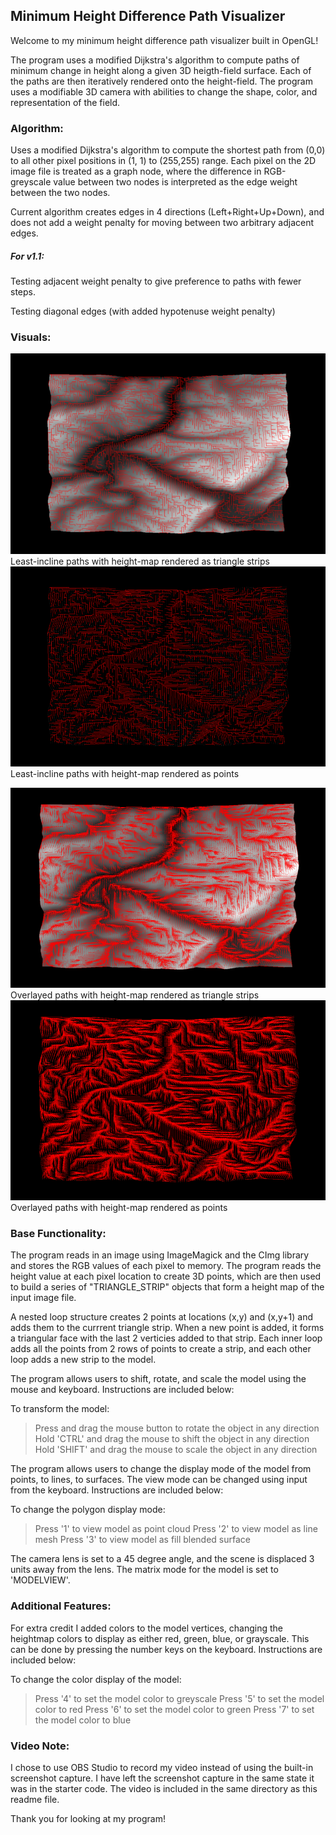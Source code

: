 ## Minimum Height Difference Path Visualizer

Welcome to my minimum height difference path visualizer built in OpenGL! 

The program uses a modified Dijkstra's algorithm to compute paths of minimum 
change in height along a given 3D heigth-field surface. Each of the paths are 
then iteratively rendered onto the height-field. The program uses a modifiable
3D camera with abilities to change the shape, color, and representation of the
field. 

### Algorithm: 

Uses a modified Dijkstra's algorithm to compute the shortest path from (0,0) 
to all other pixel positions in (1, 1) to (255,255) range. Each pixel on the
2D image file is treated as a graph node, where the difference in RGB-greyscale
value between two nodes is interpreted as the edge weight between the two nodes.

Current algorithm creates edges in 4 directions (Left+Right+Up+Down), and does 
not add a weight penalty for moving between two arbitrary adjacent edges. 

##### For v1.1: 
Testing adjacent weight penalty to give preference to paths with fewer steps.

Testing diagonal edges (with added hypotenuse weight penalty)
  
### Visuals:

![Image 1](https://raw.githubusercontent.com/nichilstewart/Min-Difference-Path-OpenGL/master/imgs/standard1.png)
Least-incline paths with height-map rendered as triangle strips
![Image 2](https://raw.githubusercontent.com/nichilstewart/Min-Difference-Path-OpenGL/master/imgs/standard2.png)
Least-incline paths with height-map rendered as points

![Image 3](https://raw.githubusercontent.com/nichilstewart/Min-Difference-Path-OpenGL/master/imgs/different1.png)
Overlayed paths with height-map rendered as triangle strips
![Image 4](https://raw.githubusercontent.com/nichilstewart/Min-Difference-Path-OpenGL/master/imgs/different2.png)
Overlayed paths with height-map rendered as points


### Base Functionality:

The program reads in an image using ImageMagick and the CImg library and stores
the RGB values of each pixel to memory. The program reads the height value at
each pixel location to create 3D points, which are then used to build a series 
of "TRIANGLE_STRIP" objects that form a height map of the input image file.

A nested loop structure creates 2 points at locations (x,y) and (x,y+1) and adds
them to the currrent triangle strip. When a new point is added, it forms a 
triangular face with the last 2 verticies added to that strip. Each inner loop
adds all the points from 2 rows of points to create a strip, and each other loop
adds a new strip to the model.

The program allows users to shift, rotate, and scale the model using the mouse
and keyboard. Instructions are included below:

To transform the model:
>Press and drag the mouse button to rotate the object in any direction
Hold 'CTRL' and drag the mouse to shift the object in any direction
Hold 'SHIFT' and drag the mouse to scale the object in any direction

The program allows users to change the display mode of the model from points, to
lines, to surfaces. The view mode can be changed using input from the keyboard.
Instructions are included below:

To change the polygon display mode:
>Press '1' to view model as point cloud
Press '2' to view model as line mesh
Press '3' to view model as fill blended surface

The camera lens is set to a 45 degree angle, and the scene is displaced 3 units
away from the lens. The matrix mode for the model is set to 'MODELVIEW'. 


### Additional Features:

For extra credit I added colors to the model vertices, changing the heightmap
colors to display as either red, green, blue, or grayscale. This can be done by
pressing the number keys on the keyboard. Instructions are included below:

To change the color display of the model:
>Press '4' to set the model color to greyscale
Press '5' to set the model color to red
Press '6' to set the model color to green
Press '7' to set the model color to blue


### Video Note:

I chose to use OBS Studio to record my video instead of using the built-in 
screenshot capture. I have left the screenshot capture in the same state it
was in the starter code. The video is included in the same directory as this 
readme file.


Thank you for looking at my program!
